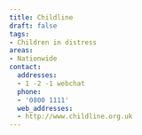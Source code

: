 ```yaml
---
title: Childline
draft: false
tags:
- Children in distress
areas:
- Nationwide
contact:
  addresses:
  - 1 -2 -1 webchat
  phone:
  - '0800 1111'
  web_addresses:
  - http://www.childline.org.uk
---
```


